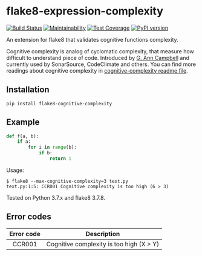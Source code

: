 # flake8-expression-complexity


[![Build Status](https://travis-ci.org/Melevir/flake8-cognitive-complexity.svg?branch=master)](https://travis-ci.org/Melevir/flake8-cognitive-complexity)
[![Maintainability](https://api.codeclimate.com/v1/badges/579738d149e489c631a6/maintainability)](https://codeclimate.com/github/Melevir/flake8-cognitive-complexity/maintainability)
[![Test Coverage](https://api.codeclimate.com/v1/badges/579738d149e489c631a6/test_coverage)](https://codeclimate.com/github/Melevir/flake8-cognitive-complexity/test_coverage)
[![PyPI version](https://badge.fury.io/py/flake8-expression-complexity.svg)](https://badge.fury.io/py/flake8-expression-complexity)

An extension for flake8 that validates cognitive functions complexity.

Cognitive complexity is analog of cyclomatic complexity, that measure
how difficult to understand piece of code. Introduced by [G. Ann Campbell](https://github.com/ganncamp)
and currently used by SonarSource, CodeClimate and others.
You can find more readings about cognitive complexity in
[cognitive-complexity readme file](https://github.com/Melevir/cognitive_complexity/blob/master/README.md#what-is-cognitive-complexity).



## Installation

    pip install flake8-cognitive-complexity


## Example

```python
def f(a, b):
    if a:
        for i in range(b):
            if b:
                return 1
```
Usage:

```terminal
$ flake8 --max-cognitive-complexity=3 test.py
text.py:1:5: CCR001 Cognitive complexity is too high (6 > 3)
```

Tested on Python 3.7.x and flake8 3.7.8.


## Error codes

| Error code |                     Description          |
|:----------:|:----------------------------------------:|
|   CCR001   | Cognitive complexity is too high (X > Y) |
